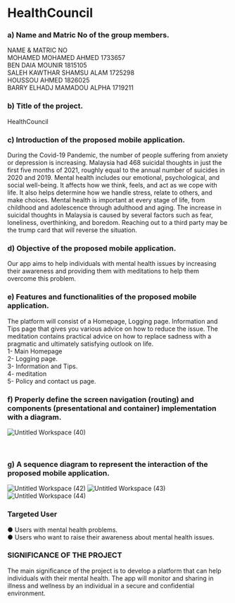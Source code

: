# HealthCouncil

### a) Name and Matric No of the group members.<br> 
NAME	            &               MATRIC NO<br>
MOHAMED MOHAMED AHMED         	1733657 <br>
BEN DAIA MOUNIR	               1815105<br>
SALEH KAWTHAR SHAMSU ALAM	     1725298<br>
HOUSSOU AHMED	                  1826025<br>
BARRY ELHADJ MAMADOU ALPHA    	1719211<br>




### b) Title of the project. <br>
 HealthCouncil
<br>

### c) Introduction of the proposed mobile application.<br>
During the Covid-19 Pandemic, the number of people suffering from anxiety or depression is increasing. Malaysia had 468 suicidal thoughts in just the first five months of 2021, roughly equal to the annual number of suicides in 2020 and 2019. Mental health includes our emotional, psychological, and social well-being. It affects how we think, feels, and act as we cope with life. It also helps determine how we handle stress, relate to others, and make choices. Mental health is important at every stage of life, from childhood and adolescence through adulthood and aging. The increase in suicidal thoughts in Malaysia is caused by several factors such as fear, loneliness, overthinking, and boredom. Reaching out to a third party may be the trump card that will reverse the situation.
<br>
### d) Objective of the proposed mobile application.<br>
Our app aims to help individuals with mental health issues by increasing their awareness and providing them with meditations to help them overcome this problem.
	<br>
### e) Features and functionalities of the proposed mobile application.<br>
The platform will consist of a Homepage, Logging page. Information and Tips page that gives you various advice on how to reduce the issue. The meditation contains practical advice on how to replace sadness with a pragmatic and ultimately satisfying outlook on life.  
1-	Main Homepage <br>
2-	Logging page. <br>
3-	Information and Tips. <br>
4-	meditation <br>
5-	Policy and contact us page.  <br>

### f) Properly define the screen navigation (routing) and components (presentational and container) implementation with a diagram. <br>
![Untitled Workspace (40)](https://user-images.githubusercontent.com/55817700/147667521-de6f2281-0e48-4014-b3ad-f893c950cb2c.png)


<br>

### g) A sequence diagram to represent the interaction of the proposed mobile application. <br>

![Untitled Workspace (42)](https://user-images.githubusercontent.com/55817700/147669279-ccfc2409-d7ba-40b8-8807-ad51085210a9.png)
![Untitled Workspace (43)](https://user-images.githubusercontent.com/55817700/147669281-9babd0af-ba87-4a01-b6cd-fe4615bc1dec.png)
![Untitled Workspace (44)](https://user-images.githubusercontent.com/55817700/147669287-c09827d5-4896-41a3-8d5b-896a23513158.png)


###  Targeted User  <br>
●	Users with mental health problems.   
●	Users who want to raise their awareness about mental health issues. 
  	

### 	SIGNIFICANCE OF THE PROJECT  
The main significance of the project is to develop a platform that can help individuals with their mental health. The app will monitor and sharing in illness and wellness by an individual in a secure and confidential environment. 


